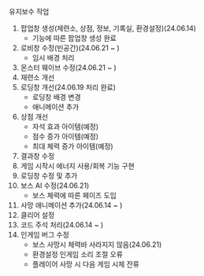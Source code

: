 유지보수 작업
1. 팝업창 생성(제련소, 상점, 정보, 기록실, 환경설정)(24.06.14)
   - 기능에 따른 팝업창 생성 완료
3. 로비창 수정(빈공간)(24.06.21 ~ )
   - 임시 배경 처리
4. 몬스터 웨이브 수정(24.06.21 ~ )
5. 재련소 개선
6. 로딩창 개선(24.06.19 처리 완료)
   - 로딩창 배경 변경
   - 애니메이션 추가
7. 상점 개선
   - 자석 효과 아이템(예정)
   - 점수 증가 아이템(예정)
   - 최대 체력 증가 아이템(예정)
9. 결과창 수정
10. 게임 시작시 에너지 사용/회복 기능 구현
11. 로딩창 수정 및 추가
12. 보스 AI 수정(24.06.21)
    - 보스 체력에 따른 페이즈 도입
13. 사망 애니메이션 추가(24.06.14 ~ )
14. 클리어 설정
15. 코드 주석 처리(24.06.14 ~ )
16. 인게임 버그 수정
    - 보스 사망시 체력바 사라지지 않음(24.06.21)
    - 환경설정 인게임 소리 조절 오류
    - 플레이어 사망 시 다음 게임 시체 잔류
